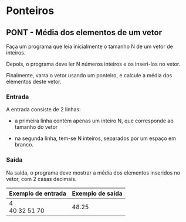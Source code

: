 # Ponteiros
## PONT - Média dos elementos de um vetor
Faça um programa que leia inicialmente o tamanho N de um vetor de inteiros.

Depois, o programa deve ler N números inteiros e os inseri-los no vetor.

Finalmente, varra o vetor usando um ponteiro, e calcule a média dos elementos deste vetor.

### Entrada
A entrada consiste de 2 linhas:
- a primeira linha contém apenas um inteiro N, que corresponde ao tamanho do vetor

- na segunda linha, tem-se N inteiros, separados por um espaço em branco.

### Saída
Na saída, o programa deve mostrar a média dos elementos inseridos no vetor, com 2 casas decimais.

| Exemplo de entrada | Exemplo de saída |
|--------------------|------------------|
| 4<br>40 32 51 70	  | 48.25            |